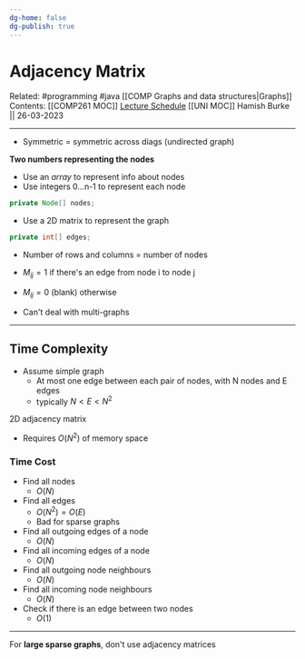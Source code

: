 ```yaml
---
dg-home: false
dg-publish: true
---
```


# Adjacency Matrix

Related: #programming #java [[COMP Graphs and data structures\|Graphs]]
Contents: [[COMP261 MOC]]
[Lecture Schedule](https://ecs.wgtn.ac.nz/Courses/COMP261_2023T1/LectureSchedule)
[[UNI MOC]]
Hamish Burke || 26-03-2023
***

- Symmetric = symmetric across diags (undirected graph)


**Two numbers representing the nodes**

- Use an *array* to represent info about nodes
- Use integers 0...n-1 to represent each node

```java
private Node[] nodes;
```

- Use a 2D matrix to represent the graph

```java
private int[] edges;
```

- Number of rows and columns = number of nodes
- $M_{ij} = 1$ if there's an edge from node i to node j
- $M_{ij}=0$ (blank) otherwise


- Can't deal with multi-graphs


***

## Time Complexity

- Assume simple graph
	- At most one edge between each pair of nodes, with N nodes and E edges
	- typically $N < E < N^2$

2D adjacency matrix
- Requires $O(N^2)$ of memory space

### Time Cost

- Find all nodes
	- $O(N)$
- Find all edges
	- $O(N^2) = O(E)$
	- Bad for sparse graphs
- Find all outgoing edges of a node
	- $O(N)$
- Find all incoming edges of a node
	- $O(N)$
- Find all outgoing node neighbours
	- $O(N)$
- Find all incoming node neighbours
	- $O(N)$
- Check if there is an edge between two nodes
	- $O(1)$

***

For **large sparse graphs**, don't use adjacency matrices
